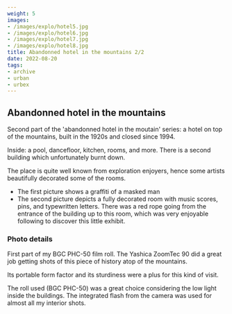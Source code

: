 ```yaml
---
weight: 5
images:
- /images/explo/hotel5.jpg
- /images/explo/hotel6.jpg
- /images/explo/hotel7.jpg
- /images/explo/hotel8.jpg
title: Abandonned hotel in the mountains 2/2
date: 2022-08-20
tags:
- archive
- urban
- urbex
---
```


## Abandonned hotel in the mountains

Second part of the 'abandonned hotel in the moutain' series: a hotel on top of the mountains, built in the 1920s and closed since 1994.

Inside: a pool, dancefloor, kitchen, rooms, and more. There is a second building which unfortunately burnt down.

The place is quite well known from exploration enjoyers, hence some artists beautifully decorated some of the rooms.

 * The first picture shows a graffiti of a masked man
 * The second picture depicts a fully decorated room with music scores, pins, and typewritten letters. There was a red rope going from the entrance of the building up to this room, which was very enjoyable following to discover this little exhibit.

### Photo details

First part of my BGC PHC-50 film roll. The Yashica ZoomTec 90 did a great job getting shots of this piece of history atop of the mountains.

Its portable form factor and its sturdiness were a plus for this kind of visit.

The roll used (BGC PHC-50) was a great choice considering the low light inside the buildings. The integrated flash from the camera was used for almost all my interior shots.